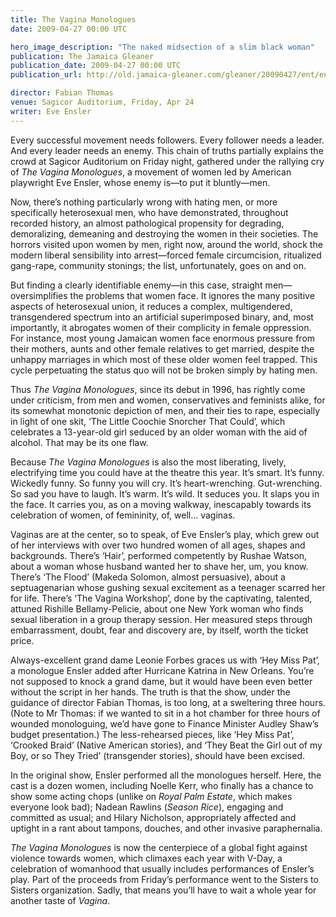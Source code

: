 ```yaml
---
title: The Vagina Monologues
date: 2009-04-27 00:00 UTC

hero_image_description: "The naked midsection of a slim black woman"
publication: The Jamaica Gleaner
publication_date: 2009-04-27 00:00 UTC
publication_url: http://old.jamaica-gleaner.com/gleaner/20090427/ent/ent2.html

director: Fabian Thomas
venue: Sagicor Auditorium, Friday, Apr 24
writer: Eve Ensler
---
```


Every successful movement needs followers. Every follower needs a leader. And every leader needs an enemy. This chain of truths partially explains the crowd at Sagicor Auditorium on Friday night, gathered under the rallying cry of _The Vagina Monologues_, a movement of women led by American playwright Eve Ensler, whose enemy is—to put it bluntly—men.

Now, there’s nothing particularly wrong with hating men, or more specifically heterosexual men, who have demonstrated, throughout recorded history, an almost pathological propensity for degrading, demoralizing, demeaning and destroying the women in their societies. The horrors visited upon women by men, right now, around the world, shock the modern liberal sensibility into arrest—forced female circumcision, ritualized gang-rape, community stonings; the list, unfortunately, goes on and on.

But finding a clearly identifiable enemy—in this case, straight men—oversimplifies the problems that women face. It ignores the many positive aspects of heterosexual union, it reduces a complex, multigendered, transgendered spectrum into an artificial superimposed binary, and, most importantly, it abrogates women of their complicity in female oppression. For instance, most young Jamaican women face enormous pressure from their mothers, aunts and other female relatives to get married, despite the unhappy marriages in which most of these older women feel trapped. This cycle perpetuating the status quo will not be broken simply by hating men.

Thus _The Vagina Monologues_, since its debut in 1996, has rightly come under criticism, from men and women, conservatives and feminists alike, for its somewhat monotonic depiction of men, and their ties to rape, especially in light of one skit, ‘The Little Coochie Snorcher That Could’, which celebrates a 13-year-old girl seduced by an older woman with the aid of alcohol.
That may be its one flaw.

Because _The Vagina Monologues_ is also the most liberating, lively, electrifying time you could have at the theatre this year. It’s smart. It’s funny. Wickedly funny. So funny you will cry. It’s heart-wrenching. Gut-wrenching. So sad you have to laugh. It’s warm. It’s wild. It seduces you. It slaps you in the face. It carries you, as on a moving walkway, inescapably towards its celebration of women, of femininity, of, well... vaginas.

Vaginas are at the center, so to speak, of Eve Ensler’s play, which grew out of her interviews with over two hundred women of all ages, shapes and backgrounds. There’s ‘Hair’, performed competently by Rushae Watson, about a woman whose husband wanted her to shave her, um, you know. There’s ‘The Flood’ (Makeda Solomon, almost persuasive), about a septuagenarian whose gushing sexual excitement as a teenager scarred her for life. There’s ‘The Vagina Workshop’, done by the captivating, talented, attuned Rishille Bellamy-Pelicie, about one New York woman who finds sexual liberation in a group therapy session. Her measured steps through embarrassment, doubt, fear and discovery are, by itself, worth the ticket price.

Always-excellent grand dame Leonie Forbes graces us with ‘Hey Miss Pat’, a monologue Ensler added after Hurricane Katrina in New Orleans. You’re not supposed to knock a grand dame, but it would have been even better without the script in her hands. The truth is that the show, under the guidance of director Fabian Thomas, is too long, at a sweltering three hours. (Note to Mr Thomas: if we wanted to sit in a hot chamber for three hours of wounded monologuing, we’d have gone to Finance Minister Audley Shaw’s budget presentation.) The less-rehearsed pieces, like ‘Hey Miss Pat’, ‘Crooked Braid’ (Native American stories), and ‘They Beat the Girl out of my Boy, or so They Tried’ (transgender stories), should have been excised.

In the original show, Ensler performed all the monologues herself. Here, the cast is a dozen women, including Noelle Kerr, who finally has a chance to show some acting chops (unlike on _Royal Palm Estate_, which makes everyone look bad); Nadean Rawlins (_Season Rice_), engaging and committed as usual; and Hilary Nicholson, appropriately affected and uptight in a rant about tampons, douches, and other invasive paraphernalia.

_The Vagina Monologues_ is now the centerpiece of a global fight against violence towards women, which climaxes each year with V-Day, a celebration of womanhood that usually includes performances of Ensler’s play. Part of the proceeds from Friday’s performance went to the Sisters to Sisters organization. Sadly, that means you’ll have to wait a whole year for another taste of _Vagina_.
